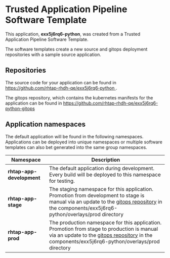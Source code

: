 # Trusted Application Pipeline Software Template

This application, **exx5j6rq6-python**, was created from a Trusted Application Pipeline Software Template.

The software templates create a new source and gitops deployment repositories with a sample source application. 

## Repositories

The source code for your application can be found in [https://github.com/rhtap-rhdh-qe/exx5j6rq6-python ](https://github.com/rhtap-rhdh-qe/exx5j6rq6-python ).
 
The gitops repository, which contains the kubernetes manifests for the application can be found in 
[https://github.com/rhtap-rhdh-qe/exx5j6rq6-python-gitops ](https://github.com/rhtap-rhdh-qe/exx5j6rq6-python-gitops ) 

## Application namespaces 

The default application will be found in the following namespaces. Applications can be deployed into unique namespaces or multiple software templates can also bet generated into the same group namespaces.  

|  Namespace   |  Description   |  
| -------- | -------- |   
| **rhtap-app-development** | The default application during development. Every build will be deployed to this namespace for testing. | 
| **rhtap-app-stage** | The staging namespace for this application. Promotion from development to stage is manual via an update to the [gitops repository](https://github.com/rhtap-rhdh-qe/exx5j6rq6-python-gitops ) in the components/exx5j6rq6-python/overlays/prod directory |  
| **rhtap-app-prod** | The production namespace for this application. Promotion from stage to production is manual via an update to the [gitops repository](https://github.com/rhtap-rhdh-qe/exx5j6rq6-python-gitops ) in the components/exx5j6rq6-python/overlays/prod directory | 